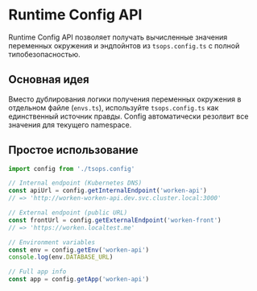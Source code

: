 # Runtime Config API

Runtime Config API позволяет получать вычисленные значения переменных окружения и эндпойнтов из `tsops.config.ts` с полной типобезопасностью.

## Основная идея

Вместо дублирования логики получения переменных окружения в отдельном файле (`envs.ts`), используйте `tsops.config.ts` как единственный источник правды. Config автоматически резолвит все значения для текущего namespace.

## Простое использование

```typescript
import config from './tsops.config'

// Internal endpoint (Kubernetes DNS)
const apiUrl = config.getInternalEndpoint('worken-api')
// => 'http://worken-worken-api.dev.svc.cluster.local:3000'

// External endpoint (public URL)
const frontUrl = config.getExternalEndpoint('worken-front')
// => 'https://worken.localtest.me'

// Environment variables
const env = config.getEnv('worken-api')
console.log(env.DATABASE_URL)

// Full app info
const app = config.getApp('worken-api')
```
